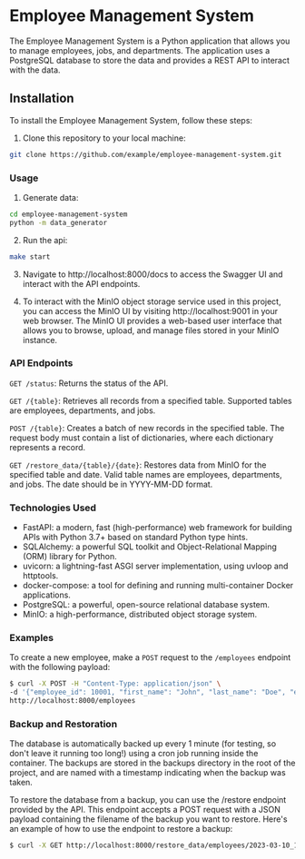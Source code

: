 # Employee Management System

The Employee Management System is a Python application that allows you to manage employees, jobs, and departments. The application uses a PostgreSQL database to store the data and provides a REST API to interact with the data.

## Installation

To install the Employee Management System, follow these steps:

1. Clone this repository to your local machine:


```bash
git clone https://github.com/example/employee-management-system.git
```
### Usage

1. Generate data:

```bash
cd employee-management-system
python -m data_generator
```

2. Run the api:

```bash
make start
```

3. Navigate to http://localhost:8000/docs to access the Swagger UI and interact with the API endpoints.

4. To interact with the MinIO object storage service used in this project, you can access the MinIO UI by visiting http://localhost:9001 in your web browser. The MinIO UI provides a web-based user interface that allows you to browse, upload, and manage files stored in your MinIO instance.

### API Endpoints

`GET /status`: Returns the status of the API.

`GET /{table}`: Retrieves all records from a specified table. Supported tables are employees, departments, and jobs.

`POST /{table}`: Creates a batch of new records in the specified table. The request body must contain a list of dictionaries, where each dictionary represents a record.

`GET /restore_data/{table}/{date}`: Restores data from MinIO for the specified table and date. Valid table names are employees, departments, and jobs. The date should be in YYYY-MM-DD format.


### Technologies Used

- FastAPI: a modern, fast (high-performance) web framework for building APIs with Python 3.7+ based on standard Python type hints.
- SQLAlchemy: a powerful SQL toolkit and Object-Relational Mapping (ORM) library for Python.
- uvicorn: a lightning-fast ASGI server implementation, using uvloop and httptools.
- docker-compose: a tool for defining and running multi-container Docker applications.
- PostgreSQL: a powerful, open-source relational database system.
- MinIO: a high-performance, distributed object storage system.


### Examples

To create a new employee, make a `POST` request to the `/employees` endpoint with the following payload:

```bash
$ curl -X POST -H "Content-Type: application/json" \
-d '{"employee_id": 10001, "first_name": "John", "last_name": "Doe", "email": "johndoe@example.com", "hire_date": "2022-04-01", "job_id": "SA_MAN", "salary": 10000.0, "department_id": 80}' \
http://localhost:8000/employees
```

###  Backup and Restoration

The database is automatically backed up every 1 minute (for testing, so don't leave it running too long!) using a cron job running inside the container. The backups are stored in the backups directory in the root of the project, and are named with a timestamp indicating when the backup was taken.

To restore the database from a backup, you can use the /restore endpoint provided by the API. This endpoint accepts a POST request with a JSON payload containing the filename of the backup you want to restore. Here's an example of how to use the endpoint to restore a backup:

```bash
$ curl -X GET http://localhost:8000/restore_data/employees/2023-03-10_10-03
```